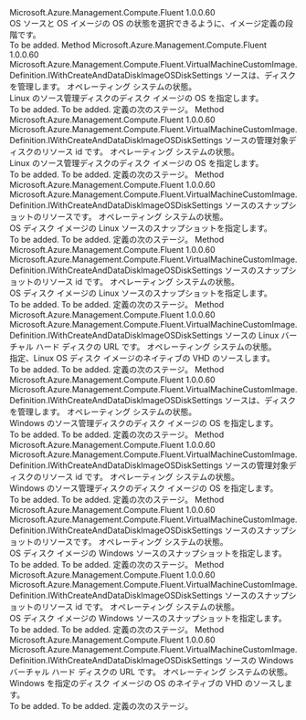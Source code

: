 <Type Name="IWithOSDiskImageSource" FullName="Microsoft.Azure.Management.Compute.Fluent.VirtualMachineCustomImage.Definition.IWithOSDiskImageSource">
  <TypeSignature Language="C#" Value="public interface IWithOSDiskImageSource" />
  <TypeSignature Language="ILAsm" Value=".class public interface auto ansi abstract IWithOSDiskImageSource" />
  <TypeSignature Language="DocId" Value="T:Microsoft.Azure.Management.Compute.Fluent.VirtualMachineCustomImage.Definition.IWithOSDiskImageSource" />
  <TypeSignature Language="VB.NET" Value="Public Interface IWithOSDiskImageSource" />
  <TypeSignature Language="F#" Value="type IWithOSDiskImageSource = interface" />
  <AssemblyInfo>
    <AssemblyName>Microsoft.Azure.Management.Compute.Fluent</AssemblyName>
    <AssemblyVersion>1.0.0.60</AssemblyVersion>
  </AssemblyInfo>
  <Interfaces />
  <Docs>
    <summary>
            OS ソースと OS イメージの OS の状態を選択できるように、イメージ定義の段階です。
            </summary>
    <remarks>To be added.</remarks>
  </Docs>
  <Members>
    <Member MemberName="WithLinuxFromDisk">
      <MemberSignature Language="C#" Value="public Microsoft.Azure.Management.Compute.Fluent.VirtualMachineCustomImage.Definition.IWithCreateAndDataDiskImageOSDiskSettings WithLinuxFromDisk (Microsoft.Azure.Management.Compute.Fluent.IDisk sourceManagedDisk, Microsoft.Azure.Management.Compute.Fluent.Models.OperatingSystemStateTypes osState);" />
      <MemberSignature Language="ILAsm" Value=".method public hidebysig newslot virtual instance class Microsoft.Azure.Management.Compute.Fluent.VirtualMachineCustomImage.Definition.IWithCreateAndDataDiskImageOSDiskSettings WithLinuxFromDisk(class Microsoft.Azure.Management.Compute.Fluent.IDisk sourceManagedDisk, valuetype Microsoft.Azure.Management.Compute.Fluent.Models.OperatingSystemStateTypes osState) cil managed" />
      <MemberSignature Language="DocId" Value="M:Microsoft.Azure.Management.Compute.Fluent.VirtualMachineCustomImage.Definition.IWithOSDiskImageSource.WithLinuxFromDisk(Microsoft.Azure.Management.Compute.Fluent.IDisk,Microsoft.Azure.Management.Compute.Fluent.Models.OperatingSystemStateTypes)" />
      <MemberSignature Language="VB.NET" Value="Public Function WithLinuxFromDisk (sourceManagedDisk As IDisk, osState As OperatingSystemStateTypes) As IWithCreateAndDataDiskImageOSDiskSettings" />
      <MemberSignature Language="F#" Value="abstract member WithLinuxFromDisk : Microsoft.Azure.Management.Compute.Fluent.IDisk * Microsoft.Azure.Management.Compute.Fluent.Models.OperatingSystemStateTypes -&gt; Microsoft.Azure.Management.Compute.Fluent.VirtualMachineCustomImage.Definition.IWithCreateAndDataDiskImageOSDiskSettings" Usage="iWithOSDiskImageSource.WithLinuxFromDisk (sourceManagedDisk, osState)" />
      <MemberType>Method</MemberType>
      <AssemblyInfo>
        <AssemblyName>Microsoft.Azure.Management.Compute.Fluent</AssemblyName>
        <AssemblyVersion>1.0.0.60</AssemblyVersion>
      </AssemblyInfo>
      <ReturnValue>
        <ReturnType>Microsoft.Azure.Management.Compute.Fluent.VirtualMachineCustomImage.Definition.IWithCreateAndDataDiskImageOSDiskSettings</ReturnType>
      </ReturnValue>
      <Parameters>
        <Parameter Name="sourceManagedDisk" Type="Microsoft.Azure.Management.Compute.Fluent.IDisk" />
        <Parameter Name="osState" Type="Microsoft.Azure.Management.Compute.Fluent.Models.OperatingSystemStateTypes" />
      </Parameters>
      <Docs>
        <param name="sourceManagedDisk">ソースは、ディスクを管理します。</param>
        <param name="osState">オペレーティング システムの状態。</param>
        <summary>
            Linux のソース管理ディスクのディスク イメージの OS を指定します。
            </summary>
        <returns>To be added.</returns>
        <remarks>To be added.</remarks>
        <return>定義の次のステージ。</return>
      </Docs>
    </Member>
    <Member MemberName="WithLinuxFromDisk">
      <MemberSignature Language="C#" Value="public Microsoft.Azure.Management.Compute.Fluent.VirtualMachineCustomImage.Definition.IWithCreateAndDataDiskImageOSDiskSettings WithLinuxFromDisk (string sourceManagedDiskId, Microsoft.Azure.Management.Compute.Fluent.Models.OperatingSystemStateTypes osState);" />
      <MemberSignature Language="ILAsm" Value=".method public hidebysig newslot virtual instance class Microsoft.Azure.Management.Compute.Fluent.VirtualMachineCustomImage.Definition.IWithCreateAndDataDiskImageOSDiskSettings WithLinuxFromDisk(string sourceManagedDiskId, valuetype Microsoft.Azure.Management.Compute.Fluent.Models.OperatingSystemStateTypes osState) cil managed" />
      <MemberSignature Language="DocId" Value="M:Microsoft.Azure.Management.Compute.Fluent.VirtualMachineCustomImage.Definition.IWithOSDiskImageSource.WithLinuxFromDisk(System.String,Microsoft.Azure.Management.Compute.Fluent.Models.OperatingSystemStateTypes)" />
      <MemberSignature Language="VB.NET" Value="Public Function WithLinuxFromDisk (sourceManagedDiskId As String, osState As OperatingSystemStateTypes) As IWithCreateAndDataDiskImageOSDiskSettings" />
      <MemberSignature Language="F#" Value="abstract member WithLinuxFromDisk : string * Microsoft.Azure.Management.Compute.Fluent.Models.OperatingSystemStateTypes -&gt; Microsoft.Azure.Management.Compute.Fluent.VirtualMachineCustomImage.Definition.IWithCreateAndDataDiskImageOSDiskSettings" Usage="iWithOSDiskImageSource.WithLinuxFromDisk (sourceManagedDiskId, osState)" />
      <MemberType>Method</MemberType>
      <AssemblyInfo>
        <AssemblyName>Microsoft.Azure.Management.Compute.Fluent</AssemblyName>
        <AssemblyVersion>1.0.0.60</AssemblyVersion>
      </AssemblyInfo>
      <ReturnValue>
        <ReturnType>Microsoft.Azure.Management.Compute.Fluent.VirtualMachineCustomImage.Definition.IWithCreateAndDataDiskImageOSDiskSettings</ReturnType>
      </ReturnValue>
      <Parameters>
        <Parameter Name="sourceManagedDiskId" Type="System.String" />
        <Parameter Name="osState" Type="Microsoft.Azure.Management.Compute.Fluent.Models.OperatingSystemStateTypes" />
      </Parameters>
      <Docs>
        <param name="sourceManagedDiskId">ソースの管理対象ディスクのリソース id です。</param>
        <param name="osState">オペレーティング システムの状態。</param>
        <summary>
            Linux のソース管理ディスクのディスク イメージの OS を指定します。
            </summary>
        <returns>To be added.</returns>
        <remarks>To be added.</remarks>
        <return>定義の次のステージ。</return>
      </Docs>
    </Member>
    <Member MemberName="WithLinuxFromSnapshot">
      <MemberSignature Language="C#" Value="public Microsoft.Azure.Management.Compute.Fluent.VirtualMachineCustomImage.Definition.IWithCreateAndDataDiskImageOSDiskSettings WithLinuxFromSnapshot (Microsoft.Azure.Management.Compute.Fluent.ISnapshot sourceSnapshot, Microsoft.Azure.Management.Compute.Fluent.Models.OperatingSystemStateTypes osState);" />
      <MemberSignature Language="ILAsm" Value=".method public hidebysig newslot virtual instance class Microsoft.Azure.Management.Compute.Fluent.VirtualMachineCustomImage.Definition.IWithCreateAndDataDiskImageOSDiskSettings WithLinuxFromSnapshot(class Microsoft.Azure.Management.Compute.Fluent.ISnapshot sourceSnapshot, valuetype Microsoft.Azure.Management.Compute.Fluent.Models.OperatingSystemStateTypes osState) cil managed" />
      <MemberSignature Language="DocId" Value="M:Microsoft.Azure.Management.Compute.Fluent.VirtualMachineCustomImage.Definition.IWithOSDiskImageSource.WithLinuxFromSnapshot(Microsoft.Azure.Management.Compute.Fluent.ISnapshot,Microsoft.Azure.Management.Compute.Fluent.Models.OperatingSystemStateTypes)" />
      <MemberSignature Language="VB.NET" Value="Public Function WithLinuxFromSnapshot (sourceSnapshot As ISnapshot, osState As OperatingSystemStateTypes) As IWithCreateAndDataDiskImageOSDiskSettings" />
      <MemberSignature Language="F#" Value="abstract member WithLinuxFromSnapshot : Microsoft.Azure.Management.Compute.Fluent.ISnapshot * Microsoft.Azure.Management.Compute.Fluent.Models.OperatingSystemStateTypes -&gt; Microsoft.Azure.Management.Compute.Fluent.VirtualMachineCustomImage.Definition.IWithCreateAndDataDiskImageOSDiskSettings" Usage="iWithOSDiskImageSource.WithLinuxFromSnapshot (sourceSnapshot, osState)" />
      <MemberType>Method</MemberType>
      <AssemblyInfo>
        <AssemblyName>Microsoft.Azure.Management.Compute.Fluent</AssemblyName>
        <AssemblyVersion>1.0.0.60</AssemblyVersion>
      </AssemblyInfo>
      <ReturnValue>
        <ReturnType>Microsoft.Azure.Management.Compute.Fluent.VirtualMachineCustomImage.Definition.IWithCreateAndDataDiskImageOSDiskSettings</ReturnType>
      </ReturnValue>
      <Parameters>
        <Parameter Name="sourceSnapshot" Type="Microsoft.Azure.Management.Compute.Fluent.ISnapshot" />
        <Parameter Name="osState" Type="Microsoft.Azure.Management.Compute.Fluent.Models.OperatingSystemStateTypes" />
      </Parameters>
      <Docs>
        <param name="sourceSnapshot">ソースのスナップショットのリソースです。</param>
        <param name="osState">オペレーティング システムの状態。</param>
        <summary>
            OS ディスク イメージの Linux ソースのスナップショットを指定します。
            </summary>
        <returns>To be added.</returns>
        <remarks>To be added.</remarks>
        <return>定義の次のステージ。</return>
      </Docs>
    </Member>
    <Member MemberName="WithLinuxFromSnapshot">
      <MemberSignature Language="C#" Value="public Microsoft.Azure.Management.Compute.Fluent.VirtualMachineCustomImage.Definition.IWithCreateAndDataDiskImageOSDiskSettings WithLinuxFromSnapshot (string sourceSnapshotId, Microsoft.Azure.Management.Compute.Fluent.Models.OperatingSystemStateTypes osState);" />
      <MemberSignature Language="ILAsm" Value=".method public hidebysig newslot virtual instance class Microsoft.Azure.Management.Compute.Fluent.VirtualMachineCustomImage.Definition.IWithCreateAndDataDiskImageOSDiskSettings WithLinuxFromSnapshot(string sourceSnapshotId, valuetype Microsoft.Azure.Management.Compute.Fluent.Models.OperatingSystemStateTypes osState) cil managed" />
      <MemberSignature Language="DocId" Value="M:Microsoft.Azure.Management.Compute.Fluent.VirtualMachineCustomImage.Definition.IWithOSDiskImageSource.WithLinuxFromSnapshot(System.String,Microsoft.Azure.Management.Compute.Fluent.Models.OperatingSystemStateTypes)" />
      <MemberSignature Language="VB.NET" Value="Public Function WithLinuxFromSnapshot (sourceSnapshotId As String, osState As OperatingSystemStateTypes) As IWithCreateAndDataDiskImageOSDiskSettings" />
      <MemberSignature Language="F#" Value="abstract member WithLinuxFromSnapshot : string * Microsoft.Azure.Management.Compute.Fluent.Models.OperatingSystemStateTypes -&gt; Microsoft.Azure.Management.Compute.Fluent.VirtualMachineCustomImage.Definition.IWithCreateAndDataDiskImageOSDiskSettings" Usage="iWithOSDiskImageSource.WithLinuxFromSnapshot (sourceSnapshotId, osState)" />
      <MemberType>Method</MemberType>
      <AssemblyInfo>
        <AssemblyName>Microsoft.Azure.Management.Compute.Fluent</AssemblyName>
        <AssemblyVersion>1.0.0.60</AssemblyVersion>
      </AssemblyInfo>
      <ReturnValue>
        <ReturnType>Microsoft.Azure.Management.Compute.Fluent.VirtualMachineCustomImage.Definition.IWithCreateAndDataDiskImageOSDiskSettings</ReturnType>
      </ReturnValue>
      <Parameters>
        <Parameter Name="sourceSnapshotId" Type="System.String" />
        <Parameter Name="osState" Type="Microsoft.Azure.Management.Compute.Fluent.Models.OperatingSystemStateTypes" />
      </Parameters>
      <Docs>
        <param name="sourceSnapshotId">ソースのスナップショットのリソース id です。</param>
        <param name="osState">オペレーティング システムの状態。</param>
        <summary>
            OS ディスク イメージの Linux ソースのスナップショットを指定します。
            </summary>
        <returns>To be added.</returns>
        <remarks>To be added.</remarks>
        <return>定義の次のステージ。</return>
      </Docs>
    </Member>
    <Member MemberName="WithLinuxFromVhd">
      <MemberSignature Language="C#" Value="public Microsoft.Azure.Management.Compute.Fluent.VirtualMachineCustomImage.Definition.IWithCreateAndDataDiskImageOSDiskSettings WithLinuxFromVhd (string sourceVhdUrl, Microsoft.Azure.Management.Compute.Fluent.Models.OperatingSystemStateTypes osState);" />
      <MemberSignature Language="ILAsm" Value=".method public hidebysig newslot virtual instance class Microsoft.Azure.Management.Compute.Fluent.VirtualMachineCustomImage.Definition.IWithCreateAndDataDiskImageOSDiskSettings WithLinuxFromVhd(string sourceVhdUrl, valuetype Microsoft.Azure.Management.Compute.Fluent.Models.OperatingSystemStateTypes osState) cil managed" />
      <MemberSignature Language="DocId" Value="M:Microsoft.Azure.Management.Compute.Fluent.VirtualMachineCustomImage.Definition.IWithOSDiskImageSource.WithLinuxFromVhd(System.String,Microsoft.Azure.Management.Compute.Fluent.Models.OperatingSystemStateTypes)" />
      <MemberSignature Language="VB.NET" Value="Public Function WithLinuxFromVhd (sourceVhdUrl As String, osState As OperatingSystemStateTypes) As IWithCreateAndDataDiskImageOSDiskSettings" />
      <MemberSignature Language="F#" Value="abstract member WithLinuxFromVhd : string * Microsoft.Azure.Management.Compute.Fluent.Models.OperatingSystemStateTypes -&gt; Microsoft.Azure.Management.Compute.Fluent.VirtualMachineCustomImage.Definition.IWithCreateAndDataDiskImageOSDiskSettings" Usage="iWithOSDiskImageSource.WithLinuxFromVhd (sourceVhdUrl, osState)" />
      <MemberType>Method</MemberType>
      <AssemblyInfo>
        <AssemblyName>Microsoft.Azure.Management.Compute.Fluent</AssemblyName>
        <AssemblyVersion>1.0.0.60</AssemblyVersion>
      </AssemblyInfo>
      <ReturnValue>
        <ReturnType>Microsoft.Azure.Management.Compute.Fluent.VirtualMachineCustomImage.Definition.IWithCreateAndDataDiskImageOSDiskSettings</ReturnType>
      </ReturnValue>
      <Parameters>
        <Parameter Name="sourceVhdUrl" Type="System.String" />
        <Parameter Name="osState" Type="Microsoft.Azure.Management.Compute.Fluent.Models.OperatingSystemStateTypes" />
      </Parameters>
      <Docs>
        <param name="sourceVhdUrl">ソースの Linux バーチャル ハード ディスクの URL です。</param>
        <param name="osState">オペレーティング システムの状態。</param>
        <summary>
            指定、Linux OS ディスク イメージのネイティブの VHD のソースします。
            </summary>
        <returns>To be added.</returns>
        <remarks>To be added.</remarks>
        <return>定義の次のステージ。</return>
      </Docs>
    </Member>
    <Member MemberName="WithWindowsFromDisk">
      <MemberSignature Language="C#" Value="public Microsoft.Azure.Management.Compute.Fluent.VirtualMachineCustomImage.Definition.IWithCreateAndDataDiskImageOSDiskSettings WithWindowsFromDisk (Microsoft.Azure.Management.Compute.Fluent.IDisk sourceManagedDisk, Microsoft.Azure.Management.Compute.Fluent.Models.OperatingSystemStateTypes osState);" />
      <MemberSignature Language="ILAsm" Value=".method public hidebysig newslot virtual instance class Microsoft.Azure.Management.Compute.Fluent.VirtualMachineCustomImage.Definition.IWithCreateAndDataDiskImageOSDiskSettings WithWindowsFromDisk(class Microsoft.Azure.Management.Compute.Fluent.IDisk sourceManagedDisk, valuetype Microsoft.Azure.Management.Compute.Fluent.Models.OperatingSystemStateTypes osState) cil managed" />
      <MemberSignature Language="DocId" Value="M:Microsoft.Azure.Management.Compute.Fluent.VirtualMachineCustomImage.Definition.IWithOSDiskImageSource.WithWindowsFromDisk(Microsoft.Azure.Management.Compute.Fluent.IDisk,Microsoft.Azure.Management.Compute.Fluent.Models.OperatingSystemStateTypes)" />
      <MemberSignature Language="VB.NET" Value="Public Function WithWindowsFromDisk (sourceManagedDisk As IDisk, osState As OperatingSystemStateTypes) As IWithCreateAndDataDiskImageOSDiskSettings" />
      <MemberSignature Language="F#" Value="abstract member WithWindowsFromDisk : Microsoft.Azure.Management.Compute.Fluent.IDisk * Microsoft.Azure.Management.Compute.Fluent.Models.OperatingSystemStateTypes -&gt; Microsoft.Azure.Management.Compute.Fluent.VirtualMachineCustomImage.Definition.IWithCreateAndDataDiskImageOSDiskSettings" Usage="iWithOSDiskImageSource.WithWindowsFromDisk (sourceManagedDisk, osState)" />
      <MemberType>Method</MemberType>
      <AssemblyInfo>
        <AssemblyName>Microsoft.Azure.Management.Compute.Fluent</AssemblyName>
        <AssemblyVersion>1.0.0.60</AssemblyVersion>
      </AssemblyInfo>
      <ReturnValue>
        <ReturnType>Microsoft.Azure.Management.Compute.Fluent.VirtualMachineCustomImage.Definition.IWithCreateAndDataDiskImageOSDiskSettings</ReturnType>
      </ReturnValue>
      <Parameters>
        <Parameter Name="sourceManagedDisk" Type="Microsoft.Azure.Management.Compute.Fluent.IDisk" />
        <Parameter Name="osState" Type="Microsoft.Azure.Management.Compute.Fluent.Models.OperatingSystemStateTypes" />
      </Parameters>
      <Docs>
        <param name="sourceManagedDisk">ソースは、ディスクを管理します。</param>
        <param name="osState">オペレーティング システムの状態。</param>
        <summary>
            Windows のソース管理ディスクのディスク イメージの OS を指定します。
            </summary>
        <returns>To be added.</returns>
        <remarks>To be added.</remarks>
        <return>定義の次のステージ。</return>
      </Docs>
    </Member>
    <Member MemberName="WithWindowsFromDisk">
      <MemberSignature Language="C#" Value="public Microsoft.Azure.Management.Compute.Fluent.VirtualMachineCustomImage.Definition.IWithCreateAndDataDiskImageOSDiskSettings WithWindowsFromDisk (string sourceManagedDiskId, Microsoft.Azure.Management.Compute.Fluent.Models.OperatingSystemStateTypes osState);" />
      <MemberSignature Language="ILAsm" Value=".method public hidebysig newslot virtual instance class Microsoft.Azure.Management.Compute.Fluent.VirtualMachineCustomImage.Definition.IWithCreateAndDataDiskImageOSDiskSettings WithWindowsFromDisk(string sourceManagedDiskId, valuetype Microsoft.Azure.Management.Compute.Fluent.Models.OperatingSystemStateTypes osState) cil managed" />
      <MemberSignature Language="DocId" Value="M:Microsoft.Azure.Management.Compute.Fluent.VirtualMachineCustomImage.Definition.IWithOSDiskImageSource.WithWindowsFromDisk(System.String,Microsoft.Azure.Management.Compute.Fluent.Models.OperatingSystemStateTypes)" />
      <MemberSignature Language="VB.NET" Value="Public Function WithWindowsFromDisk (sourceManagedDiskId As String, osState As OperatingSystemStateTypes) As IWithCreateAndDataDiskImageOSDiskSettings" />
      <MemberSignature Language="F#" Value="abstract member WithWindowsFromDisk : string * Microsoft.Azure.Management.Compute.Fluent.Models.OperatingSystemStateTypes -&gt; Microsoft.Azure.Management.Compute.Fluent.VirtualMachineCustomImage.Definition.IWithCreateAndDataDiskImageOSDiskSettings" Usage="iWithOSDiskImageSource.WithWindowsFromDisk (sourceManagedDiskId, osState)" />
      <MemberType>Method</MemberType>
      <AssemblyInfo>
        <AssemblyName>Microsoft.Azure.Management.Compute.Fluent</AssemblyName>
        <AssemblyVersion>1.0.0.60</AssemblyVersion>
      </AssemblyInfo>
      <ReturnValue>
        <ReturnType>Microsoft.Azure.Management.Compute.Fluent.VirtualMachineCustomImage.Definition.IWithCreateAndDataDiskImageOSDiskSettings</ReturnType>
      </ReturnValue>
      <Parameters>
        <Parameter Name="sourceManagedDiskId" Type="System.String" />
        <Parameter Name="osState" Type="Microsoft.Azure.Management.Compute.Fluent.Models.OperatingSystemStateTypes" />
      </Parameters>
      <Docs>
        <param name="sourceManagedDiskId">ソースの管理対象ディスクのリソース id です。</param>
        <param name="osState">オペレーティング システムの状態。</param>
        <summary>
            Windows のソース管理ディスクのディスク イメージの OS を指定します。
            </summary>
        <returns>To be added.</returns>
        <remarks>To be added.</remarks>
        <return>定義の次のステージ。</return>
      </Docs>
    </Member>
    <Member MemberName="WithWindowsFromSnapshot">
      <MemberSignature Language="C#" Value="public Microsoft.Azure.Management.Compute.Fluent.VirtualMachineCustomImage.Definition.IWithCreateAndDataDiskImageOSDiskSettings WithWindowsFromSnapshot (Microsoft.Azure.Management.Compute.Fluent.ISnapshot sourceSnapshot, Microsoft.Azure.Management.Compute.Fluent.Models.OperatingSystemStateTypes osState);" />
      <MemberSignature Language="ILAsm" Value=".method public hidebysig newslot virtual instance class Microsoft.Azure.Management.Compute.Fluent.VirtualMachineCustomImage.Definition.IWithCreateAndDataDiskImageOSDiskSettings WithWindowsFromSnapshot(class Microsoft.Azure.Management.Compute.Fluent.ISnapshot sourceSnapshot, valuetype Microsoft.Azure.Management.Compute.Fluent.Models.OperatingSystemStateTypes osState) cil managed" />
      <MemberSignature Language="DocId" Value="M:Microsoft.Azure.Management.Compute.Fluent.VirtualMachineCustomImage.Definition.IWithOSDiskImageSource.WithWindowsFromSnapshot(Microsoft.Azure.Management.Compute.Fluent.ISnapshot,Microsoft.Azure.Management.Compute.Fluent.Models.OperatingSystemStateTypes)" />
      <MemberSignature Language="VB.NET" Value="Public Function WithWindowsFromSnapshot (sourceSnapshot As ISnapshot, osState As OperatingSystemStateTypes) As IWithCreateAndDataDiskImageOSDiskSettings" />
      <MemberSignature Language="F#" Value="abstract member WithWindowsFromSnapshot : Microsoft.Azure.Management.Compute.Fluent.ISnapshot * Microsoft.Azure.Management.Compute.Fluent.Models.OperatingSystemStateTypes -&gt; Microsoft.Azure.Management.Compute.Fluent.VirtualMachineCustomImage.Definition.IWithCreateAndDataDiskImageOSDiskSettings" Usage="iWithOSDiskImageSource.WithWindowsFromSnapshot (sourceSnapshot, osState)" />
      <MemberType>Method</MemberType>
      <AssemblyInfo>
        <AssemblyName>Microsoft.Azure.Management.Compute.Fluent</AssemblyName>
        <AssemblyVersion>1.0.0.60</AssemblyVersion>
      </AssemblyInfo>
      <ReturnValue>
        <ReturnType>Microsoft.Azure.Management.Compute.Fluent.VirtualMachineCustomImage.Definition.IWithCreateAndDataDiskImageOSDiskSettings</ReturnType>
      </ReturnValue>
      <Parameters>
        <Parameter Name="sourceSnapshot" Type="Microsoft.Azure.Management.Compute.Fluent.ISnapshot" />
        <Parameter Name="osState" Type="Microsoft.Azure.Management.Compute.Fluent.Models.OperatingSystemStateTypes" />
      </Parameters>
      <Docs>
        <param name="sourceSnapshot">ソースのスナップショットのリソースです。</param>
        <param name="osState">オペレーティング システムの状態。</param>
        <summary>
            OS ディスク イメージの Windows ソースのスナップショットを指定します。
            </summary>
        <returns>To be added.</returns>
        <remarks>To be added.</remarks>
        <return>定義の次のステージ。</return>
      </Docs>
    </Member>
    <Member MemberName="WithWindowsFromSnapshot">
      <MemberSignature Language="C#" Value="public Microsoft.Azure.Management.Compute.Fluent.VirtualMachineCustomImage.Definition.IWithCreateAndDataDiskImageOSDiskSettings WithWindowsFromSnapshot (string sourceSnapshotId, Microsoft.Azure.Management.Compute.Fluent.Models.OperatingSystemStateTypes osState);" />
      <MemberSignature Language="ILAsm" Value=".method public hidebysig newslot virtual instance class Microsoft.Azure.Management.Compute.Fluent.VirtualMachineCustomImage.Definition.IWithCreateAndDataDiskImageOSDiskSettings WithWindowsFromSnapshot(string sourceSnapshotId, valuetype Microsoft.Azure.Management.Compute.Fluent.Models.OperatingSystemStateTypes osState) cil managed" />
      <MemberSignature Language="DocId" Value="M:Microsoft.Azure.Management.Compute.Fluent.VirtualMachineCustomImage.Definition.IWithOSDiskImageSource.WithWindowsFromSnapshot(System.String,Microsoft.Azure.Management.Compute.Fluent.Models.OperatingSystemStateTypes)" />
      <MemberSignature Language="VB.NET" Value="Public Function WithWindowsFromSnapshot (sourceSnapshotId As String, osState As OperatingSystemStateTypes) As IWithCreateAndDataDiskImageOSDiskSettings" />
      <MemberSignature Language="F#" Value="abstract member WithWindowsFromSnapshot : string * Microsoft.Azure.Management.Compute.Fluent.Models.OperatingSystemStateTypes -&gt; Microsoft.Azure.Management.Compute.Fluent.VirtualMachineCustomImage.Definition.IWithCreateAndDataDiskImageOSDiskSettings" Usage="iWithOSDiskImageSource.WithWindowsFromSnapshot (sourceSnapshotId, osState)" />
      <MemberType>Method</MemberType>
      <AssemblyInfo>
        <AssemblyName>Microsoft.Azure.Management.Compute.Fluent</AssemblyName>
        <AssemblyVersion>1.0.0.60</AssemblyVersion>
      </AssemblyInfo>
      <ReturnValue>
        <ReturnType>Microsoft.Azure.Management.Compute.Fluent.VirtualMachineCustomImage.Definition.IWithCreateAndDataDiskImageOSDiskSettings</ReturnType>
      </ReturnValue>
      <Parameters>
        <Parameter Name="sourceSnapshotId" Type="System.String" />
        <Parameter Name="osState" Type="Microsoft.Azure.Management.Compute.Fluent.Models.OperatingSystemStateTypes" />
      </Parameters>
      <Docs>
        <param name="sourceSnapshotId">ソースのスナップショットのリソース id です。</param>
        <param name="osState">オペレーティング システムの状態。</param>
        <summary>
            OS ディスク イメージの Windows ソースのスナップショットを指定します。
            </summary>
        <returns>To be added.</returns>
        <remarks>To be added.</remarks>
        <return>定義の次のステージ。</return>
      </Docs>
    </Member>
    <Member MemberName="WithWindowsFromVhd">
      <MemberSignature Language="C#" Value="public Microsoft.Azure.Management.Compute.Fluent.VirtualMachineCustomImage.Definition.IWithCreateAndDataDiskImageOSDiskSettings WithWindowsFromVhd (string sourceVhdUrl, Microsoft.Azure.Management.Compute.Fluent.Models.OperatingSystemStateTypes osState);" />
      <MemberSignature Language="ILAsm" Value=".method public hidebysig newslot virtual instance class Microsoft.Azure.Management.Compute.Fluent.VirtualMachineCustomImage.Definition.IWithCreateAndDataDiskImageOSDiskSettings WithWindowsFromVhd(string sourceVhdUrl, valuetype Microsoft.Azure.Management.Compute.Fluent.Models.OperatingSystemStateTypes osState) cil managed" />
      <MemberSignature Language="DocId" Value="M:Microsoft.Azure.Management.Compute.Fluent.VirtualMachineCustomImage.Definition.IWithOSDiskImageSource.WithWindowsFromVhd(System.String,Microsoft.Azure.Management.Compute.Fluent.Models.OperatingSystemStateTypes)" />
      <MemberSignature Language="VB.NET" Value="Public Function WithWindowsFromVhd (sourceVhdUrl As String, osState As OperatingSystemStateTypes) As IWithCreateAndDataDiskImageOSDiskSettings" />
      <MemberSignature Language="F#" Value="abstract member WithWindowsFromVhd : string * Microsoft.Azure.Management.Compute.Fluent.Models.OperatingSystemStateTypes -&gt; Microsoft.Azure.Management.Compute.Fluent.VirtualMachineCustomImage.Definition.IWithCreateAndDataDiskImageOSDiskSettings" Usage="iWithOSDiskImageSource.WithWindowsFromVhd (sourceVhdUrl, osState)" />
      <MemberType>Method</MemberType>
      <AssemblyInfo>
        <AssemblyName>Microsoft.Azure.Management.Compute.Fluent</AssemblyName>
        <AssemblyVersion>1.0.0.60</AssemblyVersion>
      </AssemblyInfo>
      <ReturnValue>
        <ReturnType>Microsoft.Azure.Management.Compute.Fluent.VirtualMachineCustomImage.Definition.IWithCreateAndDataDiskImageOSDiskSettings</ReturnType>
      </ReturnValue>
      <Parameters>
        <Parameter Name="sourceVhdUrl" Type="System.String" />
        <Parameter Name="osState" Type="Microsoft.Azure.Management.Compute.Fluent.Models.OperatingSystemStateTypes" />
      </Parameters>
      <Docs>
        <param name="sourceVhdUrl">ソースの Windows バーチャル ハード ディスクの URL です。</param>
        <param name="osState">オペレーティング システムの状態。</param>
        <summary>
            Windows を指定のディスク イメージの OS のネイティブの VHD のソースします。
            </summary>
        <returns>To be added.</returns>
        <remarks>To be added.</remarks>
        <return>定義の次のステージ。</return>
      </Docs>
    </Member>
  </Members>
</Type>